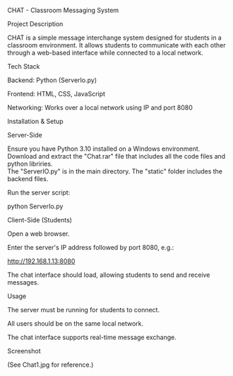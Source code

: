CHAT - Classroom Messaging System

Project Description

CHAT is a simple message interchange system designed for students in a classroom environment. It allows students to communicate with each other through a web-based interface while connected to a local network.

Tech Stack

Backend: Python (ServerIo.py)

Frontend: HTML, CSS, JavaScript

Networking: Works over a local network using IP and port 8080

Installation & Setup

Server-Side

Ensure you have Python 3.10 installed on a Windows environment.
Download and extract the "Chat.rar" file that includes all the code files and python libriries.  
The "ServerIO.py" is in the main directory.
The "static" folder includes the backend files.

Run the server script:

python ServerIo.py

Client-Side (Students)

Open a web browser.

Enter the server's IP address followed by port 8080, e.g.:

http://192.168.1.13:8080

The chat interface should load, allowing students to send and receive messages.

Usage

The server must be running for students to connect.

All users should be on the same local network.

The chat interface supports real-time message exchange.

Screenshot

(See Chat1.jpg for reference.)
